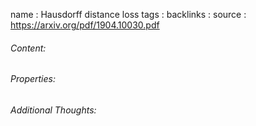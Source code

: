 name : Hausdorff distance loss
tags : 
backlinks : 
source : https://arxiv.org/pdf/1904.10030.pdf

###### Content:


###### Properties:


###### Additional Thoughts:
